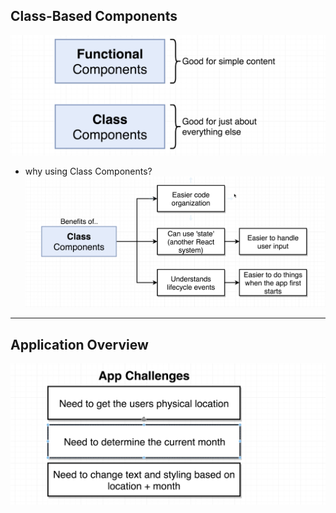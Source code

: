 ## Class-Based Components
![](img/2019-12-26-20-56-40.png)
- why using Class Components?
![](img/2019-12-26-23-44-37.png)
---

## Application Overview
![](img/2019-12-26-23-48-08.png)
